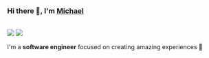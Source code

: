 ### Hi there 👋, I'm <a href="https://michaelradu.cf">Michael</a>
<br/>
<a href="https://medium.com/@miihairadu"><img src="https://github.com/michaelraduu/michaelraduu/blob/master/itch.png"></a>
<a href="https://medium.com/@miihairadu"><img src="https://github.com/michaelraduu/michaelraduu/blob/master/medium.png"></a>
<br/>

I'm a **software engineer** focused on creating amazing experiences 🙌 <br/>


<!--
**michaelraduu/michaelraduu** is a ✨ _special_ ✨ repository because its `README.md` (this file) appears on your GitHub profile.

Here are some ideas to get you started:

- 🔭 I’m currently working on ...
- 🌱 I’m currently learning ...
- 👯 I’m looking to collaborate on ...
- 🤔 I’m looking for help with ...
- 💬 Ask me about ...
- 📫 How to reach me: ...
- 😄 Pronouns: ...
- ⚡ Fun fact: ...
-->
<!--## Find me around the web 🌎:
- <a href="https://michaelradu.cf">Personal Website</a> 💼
- Posting articles on <a href="https://medium.com/@miihairadu">Medium</a> 📹 ✍️
- Publishing games on <a href="https://michaelradu.itch.io/">Itch.io</a> 🏓
-->
